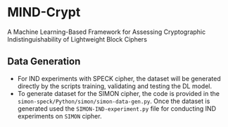 # MIND-Crypt
A Machine Learning-Based Framework for Assessing Cryptographic Indistinguishability of Lightweight Block Ciphers


## Data Generation
- For IND experiments with SPECK cipher, the dataset will be generated directly by the scripts training, validating and testing the DL model.
- To generate dataset for the SIMON cipher, the code is provided in the `simon-speck/Python/simon/simon-data-gen.py`. Once the dataset is generated used the `SIMON-IND-experiment.py` file for conducting IND experiments on `SIMON` cipher. 
